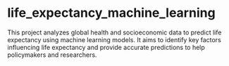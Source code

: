 # life_expectancy_machine_learning
This project analyzes global health and socioeconomic data to predict life expectancy using machine learning models. It aims to identify key factors influencing life expectancy and provide accurate predictions to help policymakers and researchers.
